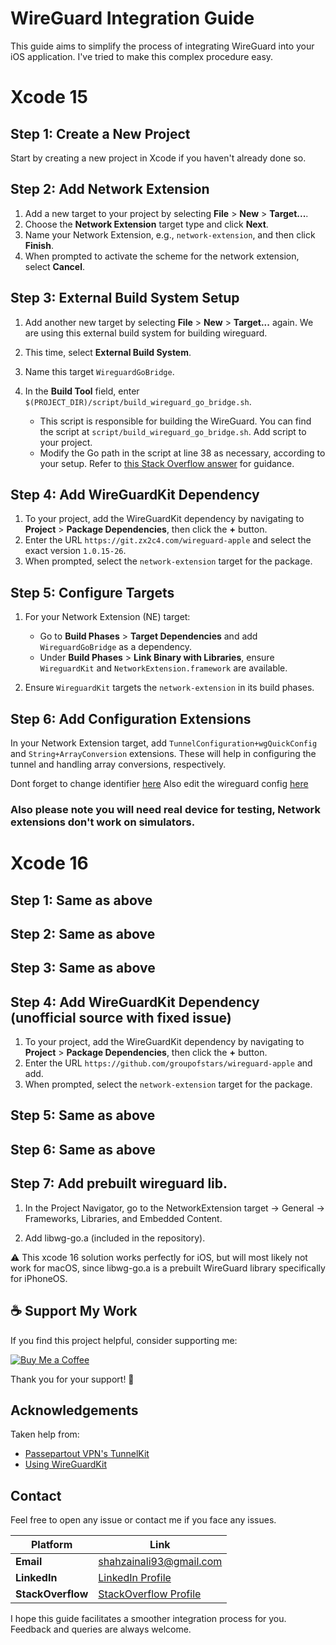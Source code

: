 # WireGuard Integration Guide

This guide aims to simplify the process of integrating WireGuard into your iOS application.  I've tried to make this complex procedure easy.

# Xcode 15

## Step 1: Create a New Project

Start by creating a new project in Xcode if you haven't already done so.

## Step 2: Add Network Extension

1. Add a new target to your project by selecting **File** > **New** > **Target...**.
2. Choose the **Network Extension** target type and click **Next**.
3. Name your Network Extension, e.g., `network-extension`, and then click **Finish**.
4. When prompted to activate the scheme for the network extension, select **Cancel**.

## Step 3: External Build System Setup

1. Add another new target by selecting **File** > **New** > **Target...** again. We are using this external build system for building wireguard.
2. This time, select **External Build System**.
3. Name this target `WireguardGoBridge`.
4. In the **Build Tool** field, enter `$(PROJECT_DIR)/script/build_wireguard_go_bridge.sh`.

    - This script is responsible for building the WireGuard. You can find the script at `script/build_wireguard_go_bridge.sh`. Add script to your project.
    - Modify the Go path in the script at line 38 as necessary, according to your setup. Refer to [this Stack Overflow answer](https://stackoverflow.com/a/64212121) for guidance.

## Step 4: Add WireGuardKit Dependency

1. To your project, add the WireGuardKit dependency by navigating to **Project** > **Package Dependencies**, then click the **+** button.
2. Enter the URL `https://git.zx2c4.com/wireguard-apple` and select the exact version `1.0.15-26`.
3. When prompted, select the `network-extension` target for the package.

## Step 5: Configure Targets

1. For your Network Extension (NE) target:
    - Go to **Build Phases** > **Target Dependencies** and add `WireguardGoBridge` as a dependency.
    - Under **Build Phases** > **Link Binary with Libraries**, ensure `WireguardKit` and `NetworkExtension.framework` are available.

2. Ensure `WireguardKit` targets the `network-extension` in its build phases.

## Step 6: Add Configuration Extensions

In your Network Extension target, add `TunnelConfiguration+wgQuickConfig` and `String+ArrayConversion` extensions. These will help in configuring the tunnel and handling array conversions, respectively.

Dont forget to change identifier [here](https://github.com/Shahzainali/Wireguardkit/blob/e42f0fcf9b9f169575b48bfa9a2671db686676d6/Wireguardkit/WireguardkitApp.swift#L38)
Also edit the wireguard config [here](https://github.com/Shahzainali/Wireguardkit/blob/e42f0fcf9b9f169575b48bfa9a2671db686676d6/Wireguardkit/WireguardkitApp.swift#L44)

### Also please note you will need real device for testing, Network extensions don't work on simulators.

# Xcode 16

## Step 1: Same as above
## Step 2: Same as above
## Step 3: Same as above
## Step 4: Add WireGuardKit Dependency (unofficial source with fixed issue)

1. To your project, add the WireGuardKit dependency by navigating to **Project** > **Package Dependencies**, then click the **+** button.
2. Enter the URL `https://github.com/groupofstars/wireguard-apple` and add.
3. When prompted, select the `network-extension` target for the package.

## Step 5: Same as above
## Step 6: Same as above
## Step 7: Add prebuilt wireguard lib.

1. In the Project Navigator, go to the NetworkExtension target → General → Frameworks, Libraries, and Embedded Content.

2. Add libwg-go.a (included in the repository).

⚠️ This xcode 16 solution works perfectly for iOS, but will most likely not work for macOS, since libwg-go.a is a prebuilt WireGuard library specifically for iPhoneOS.

## ☕ Support My Work

If you find this project helpful, consider supporting me:

[![Buy Me a Coffee](https://img.shields.io/badge/Buy%20Me%20a%20Coffee-%23FFDD00?style=for-the-badge&logo=buy-me-a-coffee&logoColor=black)](https://buymeacoffee.com/shahzainali)

Thank you for your support! 🙏

## Acknowledgements

Taken help from:

- [Passepartout VPN's TunnelKit](https://github.com/passepartoutvpn/tunnelkit/blob/master/README.md)
- [Using WireGuardKit](https://github.com/roop/using-wireguardkit/blob/master/CREATING.md)

## Contact

Feel free to open any issue or contact me if you face any issues.

| **Platform**   | **Link** |
|----------------|------------------------------------------------|
| **Email**      | [shahzainali93@gmail.com](mailto:shahzainali93@gmail.com) |
| **LinkedIn**   | [LinkedIn Profile](https://www.linkedin.com/in/shahzainali/) |
| **StackOverflow** | [StackOverflow Profile](https://stackoverflow.com/users/5154783/shahzain-ali) |



I hope this guide facilitates a smoother integration process for you. Feedback and queries are always welcome.
